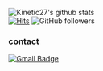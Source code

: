 <!--&hide=prs-->
 ![Kinetic27's github stats](https://github-readme-stats.vercel.app/api?username=sohyeon98720&show_icons=true) <br>
[![Hits](https://hits.seeyoufarm.com/api/count/incr/badge.svg?url=https%3A%2F%2Fgithub.com%2Fsohyeon98720&count_bg=%232D81CA&title_bg=%23555555&icon=&icon_color=%23E7E7E7&title=hits&edge_flat=false)](https://hits.seeyoufarm.com)
![GitHub followers](https://img.shields.io/github/followers/sohyeon98720?style=flat)

### contact <!-- / follow / portfolio-->
<!--`still working on it :)`-->

 [![Gmail Badge](https://img.shields.io/badge/contact-Gmail-d14836?style=social&link=mailto:rlathgus9872@gmail.com)](mailto:rlathgus9872@gmail.com)
 <!--
 [![GitHub Badge](https://img.shields.io/badge/Follow-GitHub%20Blog-blue?style=social)](https://sohyeon98720.github.io)
 [![GitHub Badge](https://img.shields.io/badge/My-Portfolio-blue?style=social)](https://sohyeon98720.github.io/portfolio)-->
